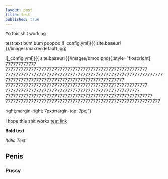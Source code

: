 ```yaml
---
layout: post
title: test
published: true
---
```


Yo this shit working

test text bum bum poopoo ![_config.yml]({{ site.baseurl }}/images/maxresdefault.jpg)


![_config.yml]({{ site.baseurl }}/images/bmoo.png){:style="float:right} 777777777777 7777777777777777777777777777777777777777777777777777777  
77777777777777777777777777777777777777777777777777777777777777777777777777777777777777777777777777777777777 7777777777777777777777777777777777777777777777777777777  7777777777777777777777777777777777777777777777777777 777777777777777777777777777777777777777777777777777777777
777777777777777777777777777777777777777777777777777777777777


right;margin-right: 7px;margin-top: 7px;"}


I hope this shit works [test link]( https://www.youtube.com/watch?v=mEnhfMRLXnc)


**Bold text**


_Italic Text_


## Penis


### Pussy
